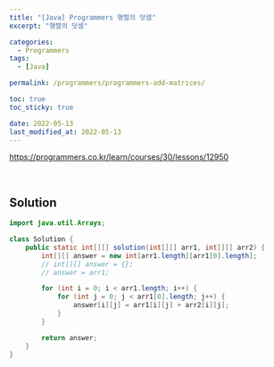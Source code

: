 ```yaml
---
title: "[Java] Programmers 행렬의 덧셈"
excerpt: "행렬의 덧셈"

categories:
  - Programmers
tags:
  - [Java]

permalink: /programmers/programmers-add-matrices/

toc: true
toc_sticky: true

date: 2022-05-13
last_modified_at: 2022-05-13
---
```


<https://programmers.co.kr/learn/courses/30/lessons/12950>

<br>

## Solution

```java
import java.util.Arrays;

class Solution {
    public static int[][] solution(int[][] arr1, int[][] arr2) {
        int[][] answer = new int[arr1.length][arr1[0].length];
        // int[][] answer = {};
        // answer = arr1;

        for (int i = 0; i < arr1.length; i++) {
            for (int j = 0; j < arr1[0].length; j++) {
                answer[i][j] = arr1[i][j] + arr2[i][j];
            }
        }

        return answer;
    }
}
```